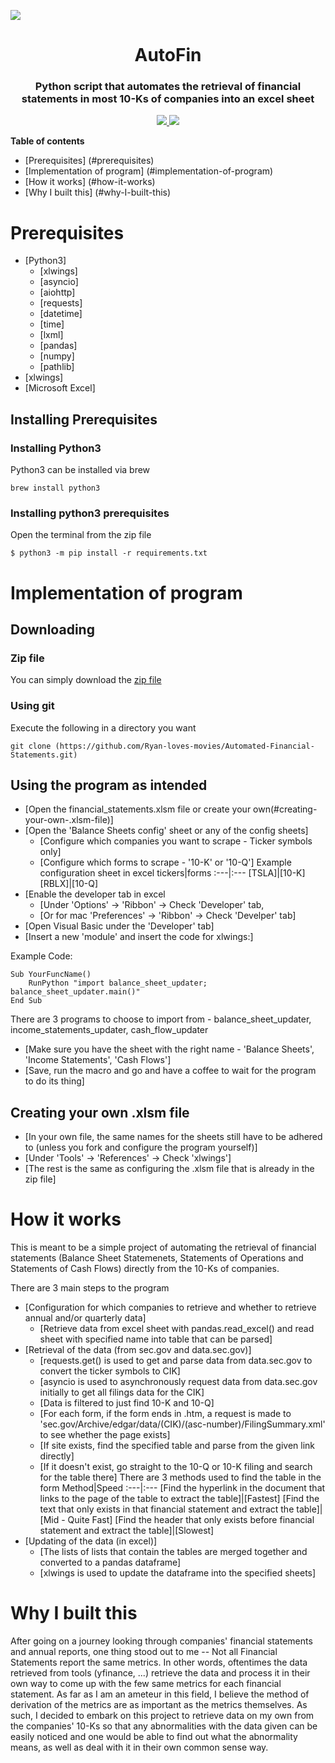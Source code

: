 <p align="center">
  <img style="-webkit-user-select: none; display: block; margin: auto; padding: env(safe-area-inset-top) env(safe-area-inset-right) env(safe-area-inset-bottom)   env(safe-area-inset-left); cursor: zoom-in;" src="https://mpng.subpng.com/20180610/kvb/kisspng-computer-icons-report-clip-art-fatality-analysis-reporting-system-5b1daa0cac57b9.3848326315286707327059.jpg">
  <h1 align="center">AutoFin</h1>
  <h3 align="center">Python script that automates the retrieval of financial statements in most 10-Ks of companies into an excel sheet</h3>
  <p align="center">
    <a href="https://lxml.de/index.html">
	    <img src="https://img.shields.io/badge/built%20with-lxml-green.svg" />
    </a>
    <a href="https://www.python.org/">
    	<img src="https://img.shields.io/badge/built%20with-Python3-red.svg" />
    </a>
  </p>
</p>


**Table of contents**
- [Prerequisites] (#prerequisites)
- [Implementation of program] (#implementation-of-program)
- [How it works] (#how-it-works)
- [Why I built this] (#why-I-built-this)

# Prerequisites
- [Python3]
  * [xlwings]
  * [asyncio]
  * [aiohttp]
  * [requests]
  * [datetime]
  * [time]
  * [lxml]
  * [pandas]
  * [numpy]
  * [pathlib]
- [xlwings]
- [Microsoft Excel]

## Installing Prerequisites

### Installing Python3
Python3 can be installed via brew
```
brew install python3
```

### Installing python3 prerequisites
Open the terminal from the zip file
```
$ python3 -m pip install -r requirements.txt
```

# Implementation of program

## Downloading
### Zip file
You can simply download the [zip file](https://github.com/Ryan-loves-movies/Automated-Financial-Statements/archive/refs/heads/master.zip) 

### Using git
Execute the following in a directory you want 

```
git clone (https://github.com/Ryan-loves-movies/Automated-Financial-Statements.git)
```

## Using the program as intended
- [Open the financial_statements.xlsm file or create your own(#creating-your-own-.xlsm-file)]
- [Open the 'Balance Sheets config' sheet or any of the config sheets]
  * [Configure which companies you want to scrape - Ticker symbols only]
  * [Configure which forms to scrape - '10-K' or '10-Q']
Example configuration sheet in excel
tickers|forms
:---|:---
[TSLA]|[10-K]
[RBLX]|[10-Q]
- [Enable the developer tab in excel 
  * [Under 'Options' -> 'Ribbon' -> Check 'Developer' tab, 
  * [Or for mac 'Preferences' -> 'Ribbon' -> Check 'Develper' tab]
- [Open Visual Basic under the 'Developer' tab]
- [Insert a new 'module' and insert the code for xlwings:]

Example Code:
```
Sub YourFuncName()
    RunPython "import balance_sheet_updater; balance_sheet_updater.main()"
End Sub
```
There are 3 programs to choose to import from - balance_sheet_updater, income_statements_updater, cash_flow_updater

- [Make sure you have the sheet with the right name - 'Balance Sheets', 'Income Statements', 'Cash Flows']
- [Save, run the macro and go and have a coffee to wait for the program to do its thing]

## Creating your own .xlsm file
- [In your own file, the same names for the sheets still have to be adhered to (unless you fork and configure the program yourself)]
- [Under 'Tools' -> 'References' -> Check 'xlwings']
- [The rest is the same as configuring the .xlsm file that is already in the zip file]

# How it works
This is meant to be a simple project of automating the retrieval of financial statements (Balance Sheet Statemenets, Statements of Operations and Statements of Cash Flows) directly from the 10-Ks of companies.

There are 3 main steps to the program
- [Configuration for which companies to retrieve and whether to retrieve annual and/or quarterly data]
  * [Retrieve data from excel sheet with pandas.read_excel() and read sheet with specified name into table that can be parsed]
- [Retrieval of the data (from sec.gov and data.sec.gov)]
  * [requests.get() is used to get and parse data from data.sec.gov to convert the ticker symbols to CIK]
  * [asyncio is used to asynchronously request data from data.sec.gov initially to get all filings data for the CIK]
  * [Data is filtered to just find 10-K and 10-Q]
  * [For each form, if the form ends in .htm, a request is made to 'sec.gov/Archive/edgar/data/(CIK)/(asc-number)/FilingSummary.xml' to see whether the page exists]
  * [If site exists, find the specified table and parse from the given link directly]
  * [If it doesn't exist, go straight to the 10-Q or 10-K filing and search for the table there]
There are 3 methods used to find the table in the form
Method|Speed
:---|:---
[Find the hyperlink in the document that links to the page of the table to extract the table]|[Fastest]
[Find the text that only exists in that financial statement and extract the table]|[Mid - Quite Fast]
[Find the header that only exists before financial statement and extract the table]|[Slowest]
- [Updating of the data (in excel)]
  * [The lists of lists that contain the tables are merged together and converted to a pandas dataframe]
  * [xlwings is used to update the dataframe into the specified sheets]

# Why I built this
After going on a journey looking through companies' financial statements and annual reports, one thing stood out to me -- Not all Financial Statements report the same metrics. 
In other words, oftentimes the data retrieved from tools (yfinance, ...) retrieve the data and process it in their own way to come up with the few same metrics for each financial statement. As far as I am an ameteur in this field, I believe the method of derivation of the metrics are as important as the metrics themselves. As such, I decided to embark on this project to retrieve data on my own from the companies' 10-Ks so that any abnormalities with the data given can be easily noticed and one would be able to find out what the abnormality means, as well as deal with it in their own common sense way.
